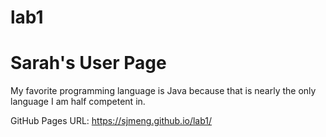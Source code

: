 # lab1

Sarah's User Page
=======

My favorite programming language is Java because that is nearly the only language I am half competent in.  

GitHub Pages URL: https://sjmeng.github.io/lab1/

